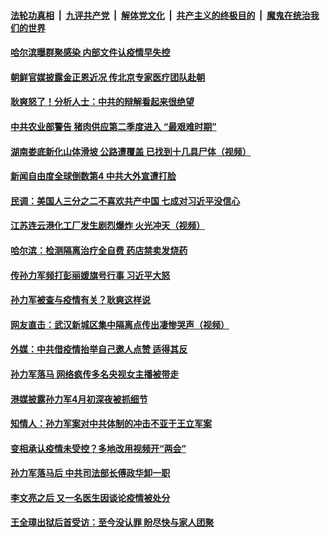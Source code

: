 

####  [法轮功真相](../../../../basic/blob/master/README.md?t=04221501) &nbsp;|&nbsp; [九评共产党](../../../../9ping.md/blob/master/README.md?t=04221501) &nbsp;|&nbsp; [解体党文化](../../../../jtdwh.md/blob/master/README.md?t=04221501)  &nbsp;|&nbsp; [共产主义的终极目的](../../../../gczydzjmd.md/blob/master/README.md?t=04221501) &nbsp;|&nbsp; [魔鬼在统治我们的世界](../../../../mgztzwmdsj.md/blob/master/README.md?t=04221501) 

#### [哈尔滨曝群聚感染 内部文件认疫情早失控](../pages/soh5/369934.md?t=04221501) 
#### [朝鲜官媒披露金正恩近况 传北京专家医疗团队赴朝](../pages/soh5/369892.md?t=04221501) 
#### [耿爽怒了！分析人士：中共的辩解看起来很绝望](../pages/soh5/369901.md?t=04221501) 
#### [中共农业部警告 猪肉供应第二季度进入 “最艰难时期”](../pages/soh5/369814.md?t=04221501) 
#### [湖南娄底新化山体滑坡  公路遭覆盖  已找到十几具尸体（视频）](../pages/soh5/369835.md?t=04221501) 
#### [新闻自由度全球倒数第4 中共大外宣遭打脸](../pages/soh5/369718.md?t=04221501) 
#### [民调：美国人三分之二不喜欢共产中国 七成对习近平没信心](../pages/soh5/369763.md?t=04221501) 
#### [江苏连云港化工厂发生剧烈爆炸 火光冲天（视频）](../pages/soh5/369745.md?t=04221501) 
#### [哈尔滨：检测隔离治疗全自费 药店禁卖发烧药](../pages/soh5/369688.md?t=04221501) 
#### [传孙力军频打彭丽媛旗号行事 习近平大怒](../pages/soh5/369673.md?t=04221501) 
#### [孙力军被查与疫情有关？耿爽这样说](../pages/soh5/369649.md?t=04221501) 
#### [网友直击：武汉新城区集中隔离点传出凄惨哭声（视频）](../pages/soh5/369619.md?t=04221501) 
#### [外媒：中共借疫情抬举自己邀人点赞 适得其反](../pages/soh5/369622.md?t=04221501) 
#### [孙力军落马 网络疯传多名央视女主播被带走](../pages/soh5/369598.md?t=04221501) 
#### [港媒披露孙力军4月初深夜被抓细节](../pages/soh5/369592.md?t=04221501) 
#### [知情人：孙力军案对中共体制的冲击不亚于王立军案](../pages/soh5/369577.md?t=04221501) 
#### [变相承认疫情未受控？多地改用视频开“两会” ](../pages/soh5/369541.md?t=04221501) 
#### [孙力军落马后 中共司法部长傅政华卸一职](../pages/soh5/369520.md?t=04221501) 
#### [李文亮之后 又一名医生因谈论疫情被处分](../pages/soh5/369505.md?t=04221501) 
#### [王全璋出狱后首受访：至今没认罪  盼尽快与家人团聚](../pages/soh5/369496.md?t=04221501) 
